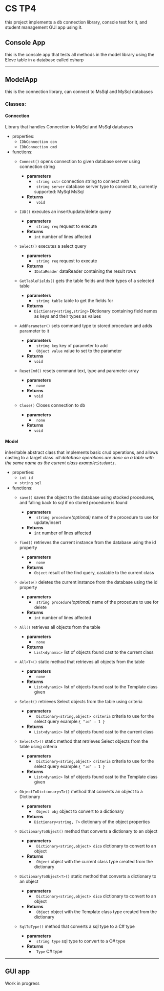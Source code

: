 # CS TP4
this project implements a db connection library, console test for it, and student management GUI app using it.

## Console App
this is the console app that tests all methods in the model library using the Eleve table in a database called csharp

---

## ModelApp
this is the connection library, can connect to MsSql and MySql databases

### Classes:
#### Connection 
Library that handles Connection to MySql and MsSql databases
  - properties:
    - `IDbConnection con`  
    - `IDbConnection cmd`
  - functions:
    - `Connect()` opens connection to given database server using connection string
      - **parameters**
        - ` string cstr` connection string to connect with
        - ` string server` database server type to connect to, currently supported: MySql MsSql
      - **Returns**
        - ` void`
    
    
    - `IUD()` executes an insert/update/delete query
      - **parameters**
        - ` string req` request to execute
      - **Returns**
        - `int` number of lines affected


    - `Select()` executes a select query
      - **parameters**
        - ` string req` request to execute
      - **Returns**
        - `IDataReader` dataReader containing the result rows


    - `GetTableFields()` gets the table fields and their types of a selected table
      - **parameters**
        - ` string table` table to get the fields for
      - **Returns**
        - `Dictionary<string,string>` Dictionary containing field names as keys and their types as values


    - `AddParameter()` sets command type to stored procedure and adds parameter to it
      - **parameters**
        - ` string key` key of parameter to add 
        - ` Object value` value to set to the parameter
      - **Returns**
        - `void`

    - `ResetCmd()` resets command text, type and parameter array
      - **parameters**
        - ` none`
      - **Returns**
        - `void`
    
    - `Close()` Closes connection to db
      - **parameters**
        - ` none`
      - **Returns**
        - `void`


#### Model
inheritable abstract class that implements basic crud operations, and allows casting to a target class.
*all database operations are done on a table with the same name as the current class example:`Students`*.  
  - properties:
    - `int id`
    - `string sql`
  - functions:
    - `save()` saves the object to the database using stocked procedures, and falling back to sql if no stored procedure is found
      - **parameters**
        - ` string procedure`*(optional)* name of the procedure to use for update/insert
      - **Returns**
        - `int` number of lines affected
    
    
    - `find()` retrieves the current instance from the database using the id property
      - **parameters**
        - ` none`
      - **Returns**
        - `Object` result of the find query, castable to the current class


    - `delete()` deletes the current instance from the database using the id property
      - **parameters**
        - ` string procedure`*(optional)* name of the procedure to use for delete 
      - **Returns**
        - `int` number of lines affected


    - `All()` retrieves all objects from the table
      - **parameters**
        - ` none` 
      - **Returns**
        - `List<dynamic>` list of objects found cast to the current class


    - `All<T>()` static method that retrieves all objects from the table
      - **parameters**
        - ` none` 
      - **Returns**
        - `List<dynamic>` list of objects found cast to the Template class given


    - `Select()` retrieves Select objects from the table using criteria
      - **parameters**
        - ` Dictionary<string,object> criteria` criteria to use for the select query example:`{ "id" : 1 }`
      - **Returns**
        - `List<dynamic>` list of objects found cast to the current class


    - `Select<T>()` static method that retrieves Select objects from the table using criteria
      - **parameters**
        - ` Dictionary<string,object> criteria` criteria to use for the select query example:`{ "id" : 1 }`
      - **Returns**
        - `List<dynamic>` list of objects found cast to the Template class given
    
    - `ObjectToDictionary<T>()` method that converts an object to a Dictionary
      - **parameters**
        - ` Object obj` object to convert to a dictionary
      - **Returns**
        - `Dictionary<string, T>` dictionary of the object properties


    - `DictionaryToObject()` method that converts a dictionary to an object
      - **parameters**
        - ` Dictionary<string,object> dico` dictionary to convert to an object
      - **Returns**
        - ` Object` object with the current class type created from the dictionary


    - `DictionaryToObject<T>()` static method that converts a dictionary to an object
      - **parameters**
        - ` Dictionary<string,object> dico` dictionary to convert to an object
      - **Returns**
        - ` Object` object with the Template class type created from the dictionary

    - `SqlToType()` method that converts a sql type to a C# type
      - **parameters**
        - ` string type` sql type to convert to a C# type
      - **Returns**
        - ` Type` C# type
---
## GUI app
Work in progress

